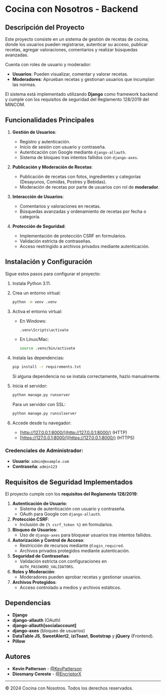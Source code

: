 # Cocina con Nosotros - Backend

## Descripción del Proyecto
Este proyecto consiste en un sistema de gestión de recetas de cocina, donde los usuarios pueden registrarse, autenticar su acceso, publicar recetas, agregar valoraciones, comentarios y realizar búsquedas avanzadas.

Cuenta con roles de usuario y moderador:
- **Usuarios**: Pueden visualizar, comentar y valorar recetas.
- **Moderadores**: Aprueban recetas y gestionan usuarios que incumplan las normas.

El sistema está implementado utilizando **Django** como framework backend y cumple con los requisitos de seguridad del Reglamento 128/2019 del MINCOM.

## Funcionalidades Principales
1. **Gestión de Usuarios**:
   - Registro y autenticación.
   - Inicio de sesión con usuario y contraseña.
   - Autenticación con Google mediante `django-allauth`.
   - Sistema de bloqueo tras intentos fallidos con `django-axes`.

2. **Publicación y Moderación de Recetas**:
   - Publicación de recetas con fotos, ingredientes y categorías (Desayunos, Comidas, Postres y Bebidas).
   - Moderación de recetas por parte de usuarios con rol de **moderador**.

3. **Interacción de Usuarios**:
   - Comentarios y valoraciones en recetas.
   - Búsquedas avanzadas y ordenamiento de recetas por fecha o categoría.

4. **Protección de Seguridad**:
   - Implementación de protección CSRF en formularios.
   - Validación estricta de contraseñas.
   - Acceso restringido a archivos privados mediante autenticación.

## Instalación y Configuración
Sigue estos pasos para configurar el proyecto:

1. Instala Python 3.11.
2. Crea un entorno virtual:
   ```bash
   python -m venv .venv
   ```
3. Activa el entorno virtual:
   - En Windows:
     ```bash
     .venv\Scripts\activate
     ```
   - En Linux/Mac:
     ```bash
     source .venv/bin/activate
     ```
4. Instala las dependencias:
   ```bash
   pip install -r requirements.txt
   ```
   Si alguna dependencia no se instala correctamente, hazlo manualmente.

5. Inicia el servidor:
   ```bash
   python manage.py runserver
   ```
   Para un servidor con SSL:
   ```bash
   python manage.py runsslserver
   ```
6. Accede desde tu navegador:
   - [http://127.0.0.1:8000/](http://127.0.0.1:8000/) (HTTP)
   - [https://127.0.0.1:8000/](https://127.0.0.1:8000/) (HTTPS)

### **Credenciales de Administrador:**
- **Usuario**: `admin@example.com`
- **Contraseña**: `admin123`

## Requisitos de Seguridad Implementados
El proyecto cumple con los **requisitos del Reglamento 128/2019**:

1. **Autenticación de Usuario**:
   - Sistema de autenticación con usuario y contraseña.
   - OAuth para Google con `django-allauth`.
2. **Protección CSRF**:
   - Inclusión de `{% csrf_token %}` en formularios.
3. **Bloqueo de Usuarios**:
   - Uso de `django-axes` para bloquear usuarios tras intentos fallidos.
4. **Autorización y Control de Acceso**:
   - Restricción de recursos mediante `@login_required`.
   - Archivos privados protegidos mediante autenticación.
5. **Seguridad de Contraseñas**:
   - Validación estricta con configuraciones en `AUTH_PASSWORD_VALIDATORS`.
6. **Roles y Moderación**:
   - Moderadores pueden aprobar recetas y gestionar usuarios.
7. **Archivos Protegidos**:
   - Acceso controlado a medios y archivos estáticos.

## Dependencias
- **Django**
- **django-allauth** (OAuth)
- **django-allauth[socialaccount]**
- **django-axes** (bloqueo de usuarios)
- **DataTable JS**, **SweetAlert2**, **iziToast**, **Bootstrap** y **jQuery** (Frontend).
- **Pillow**

## Autores
- **Kevin Patterson** - [@KevPatterson](https://github.com/KevPatterson)
- **Diosmany Cereste** - [@EncriptorX](https://github.com/EncriptorX) 

---
© 2024 Cocina con Nosotros. Todos los derechos reservados.
